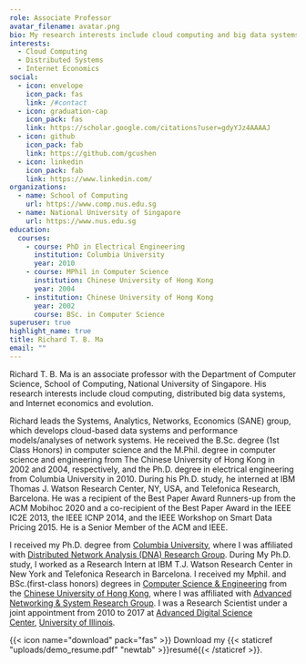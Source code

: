 ```yaml
---
role: Associate Professor
avatar_filename: avatar.png
bio: My research interests include cloud computing and big data systems.
interests:
  - Cloud Computing
  - Distributed Systems
  - Internet Economics
social:
  - icon: envelope
    icon_pack: fas
    link: /#contact
  - icon: graduation-cap
    icon_pack: fas
    link: https://scholar.google.com/citations?user=gdyYJz4AAAAJ
  - icon: github
    icon_pack: fab
    link: https://github.com/gcushen
  - icon: linkedin
    icon_pack: fab
    link: https://www.linkedin.com/
organizations:
  - name: School of Computing
    url: https://www.comp.nus.edu.sg
  - name: National University of Singapore
    url: https://www.nus.edu.sg
education:
  courses:
    - course: PhD in Electrical Engineering
      institution: Columbia University
      year: 2010
    - course: MPhil in Computer Science
      institution: Chinese University of Hong Kong
      year: 2004
    - institution: Chinese University of Hong Kong
      year: 2002
      course: BSc. in Computer Science
superuser: true
highlight_name: true
title: Richard T. B. Ma
email: ""
---
```

Richard T. B. Ma is an associate professor with the Department of Computer Science, School of Computing, National University of Singapore. His research interests include cloud computing, distributed big data systems, and Internet economics and evolution. 

Richard leads the Systems, Analytics, Networks, Economics (SANE) group, which develops cloud-based data systems and performance models/analyses of network systems. He received the B.Sc. degree (1st Class Honors) in computer science and the M.Phil. degree in computer science and engineering from The Chinese University of Hong Kong in 2002 and 2004, respectively, and the Ph.D. degree in electrical engineering from Columbia University in 2010. During his Ph.D. study, he interned at IBM Thomas J. Watson Research Center, NY, USA, and Telefonica Research, Barcelona. He was a recipient of the Best Paper Award Runners-up from the ACM Mobihoc 2020 and a co-recipient of the Best Paper Award in the IEEE IC2E 2013, the IEEE ICNP 2014, and the IEEE Workshop on Smart Data Pricing 2015. He is a Senior Member of the ACM and IEEE.



I received my Ph.D. degree from [Columbia University](http://www.columbia.edu/), where I was affiliated with [Distributed Network Analysis (DNA) Research Group](http://dna-web.cs.columbia.edu/). During My Ph.D. study, I worked as a Research Intern at IBM T.J. Watson Research Center in New York and Telefonica Research in Barcelona. I received my Mphil. and BSc.(first-class honors) degrees in [Computer Science & Engineering](http://www.cse.cuhk.edu.hk/) from the [Chinese University of Hong Kong](http://www.cuhk.edu.hk/), where I was affiliated with [Advanced Networking & System Research Group](http://www.cse.cuhk.edu.hk/%7Ecslui/ANSRlab/Index.html). I was a Research Scientist under a joint appointment from 2010 to 2017 at [Advanced Digital Science Center](http://www.adsc.illinois.edu/), [University of Illinois](http://illinois.edu/).

{{< icon name="download" pack="fas" >}} Download my {{< staticref "uploads/demo_resume.pdf" "newtab" >}}resumé{{< /staticref >}}.